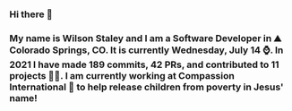### Hi there 👋

### My name is Wilson Staley and I am a Software Developer in ⛰ Colorado Springs, CO.  It is currently Wednesday, July 14 ⌚. In 2021 I have made 189 commits, 42 PRs, and contributed to 11 projects 👨‍💻. I am currently working at Compassion International 🏢 to help release children from poverty in Jesus' name!